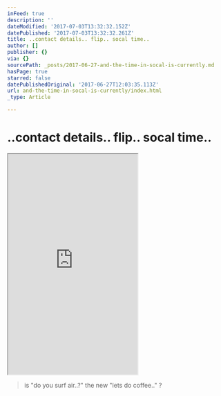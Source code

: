 ```yaml
---
inFeed: true
description: ''
dateModified: '2017-07-03T13:32:32.152Z'
datePublished: '2017-07-03T13:32:32.261Z'
title: ..contact details.. flip.. socal time..
author: []
publisher: {}
via: {}
sourcePath: _posts/2017-06-27-and-the-time-in-socal-is-currently.md
hasPage: true
starred: false
datePublishedOriginal: '2017-06-27T12:03:35.113Z'
url: and-the-time-in-socal-is-currently/index.html
_type: Article

---
```

# ..contact details.. flip.. socal time..

<iframe src="https://the-grid.github.io/ed-userhtml/?g=eJydVlFz2jgQfg6_QuNMLmQmNsaUpjWBa--hT72ne7qnjiwvti625JMEJHT6328l22C7QK6BAVta7Wq_3W9XetTmpYDVKFgXvPKZFIZyAYp8HxHi7yB54savQOkKmOFbiMk0DMOFFZZyf0YiT8-fmBxdJVKloGISVs9Ey4Kn5Joxthj9QNnApziXW_TMzaKte0LQ6GBN0F-DMK6uWhhGUaHXUpUxUdJQA3-Ppx_CFLK7hV1l8VxaQoiDdtnKRSliGrh7j54qHOAzoezJurvjqcljMgsxIqiTA89yg-O5G7cmGmw9aNxwKTCSwXu9GP2M2neZjkmlQIPagj9LbQKOuAf6vXicVHYJaEMy0JavbnxC6zWVSrYKCgpqidREZBDDFrsdrykDf8s1T3jBzUtMcp6mIFqEF5c4dJeNXJR2PaYJ0ntjwMKUFULGlwLWxr25SBJSF4OvaMo3OibR3KbcCtxfRdOUi8zVyqKe6pPFzvT5QkbH-NjAWG8zJTcijclGFePcmErHk8lutwuShNMkYLKcaMk4LcoJpymwhAWVyO5IiF8hfQUVUIO-730uUnhGL-scDGN_sRL-R7G9VmqXhH2g1yl-2LxDFRIIWoL1do0jX_O97UjBHEo0nHJdFRSzyEWBNeonhWRPi75JlSV0HH24J7N3-Hu4RwJ_tE4xWUjV2bG2v6YlL9CgT6uqAF-_aAPlPfkDzT_9SdlfbvwFV6LCIcmYe2ySrgcMaDFvJo2RZdyuqan0EN4szpEOnhFpTlO5s_U2hfLwHyJwcj2bzVw_OJe_sX85ewf56dwd1c-LWh75hcykTc_58onCLu6P9aAph2nU753t-NfY_69K9zwTJ9l_cNRwUxyJtGs2TGSRdtgwZVEUzc8mxsKZd9HY1qBqS2GbOVqgLzFhIAyotxCrw_TI8vxQs9XZQB8o9vCr3h1bFYma1tRzmCoMsZ11FdbmqfWLxhaAu4IQMgyinXN7Ym-SitZOCymgUbV92ED6Ru36-tDXfT-dvoseXtel7mrzpo0DZpuMUz11xtmTwaWiuQXggfBj9Dhprm6PiSITfKR8S1hBtV56_VuGR_BNbliuDVVm6Zmc68Ct_Mq1CYzMsgLGtw777d3CW-EGQ2t44XDzA4ntps08SnRFRSuyHdZbuSMEPUVBoz1B9Z8NWSYe7QwEdZV5q0dKcgXrpdctXLPjBknnStft5hFEmQHi_JYUVKDZT40XdNXZHbepVv9stCElaM3FLZLStgaMFTE5kEzxNAjq2NIU-So-HXrE46Q666ttXV53o8Nr89I-Ooou-3XY-VrZo0kr1oe5B24wPZrlHJKNyAIBZuL0fOx6CNevNf1t9DuizjY0gyWI3wwvYY80W34uQXFGb6IvX6X-9llkUID26hvE0sPr-I3XXB5wNA894szVR8_Sw7EGWqKKRmz1VkdM_wExnOZO" height="510" style=""></iframe>

> is "do you surf air..?" the new "lets do coffee.." ?